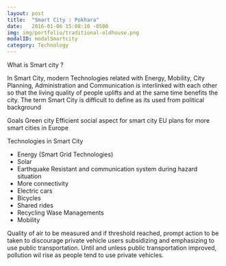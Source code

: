 ```yaml
---
layout: post
title:  "Smart City : Pokhara"
date:   2016-01-06 15:08:10 -0500
img: img/portfolio/traditional-oldhouse.png
modalID: modalSmartcity
category: Technology
---
```

What is Smart city ?

In Smart City, modern Technologies related with Energy, Mobility, City Planning, Administration and Communication is interlinked with each other so that the living quality of people uplifts and at the same time benefits the city. 
The term Smart City is difficult to define as its used from political background

Goals
Green city
Efficient
social aspect for smart city
EU plans for more smart cities in Europe

Technologies in Smart City
- Energy (Smart Grid Technologies)
- Solar 
- Earthquake Resistant and communication system during hazard situation
- More connectivity
- Electric cars
- Bicycles
- Shared rides
- Recycling Wase Managements 
- Mobility

Quality of air to be measured and if threshold reached, prompt action to be taken to discourage private vehicle users subsidizing and emphasizing to use public transportation. Until and unless public transportation improved, pollution wil rise as people tend to use private vehicles. 
